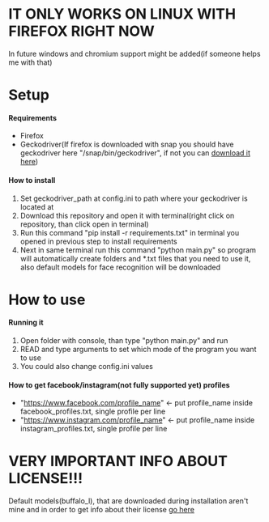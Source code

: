 # IT ONLY WORKS ON LINUX WITH FIREFOX RIGHT NOW
In future windows and chromium support might be added(if someone helps me with that)

# Setup

#### Requirements
* Firefox
* Geckodriver(If firefox is downloaded with snap you should have geckodriver here "/snap/bin/geckodriver", if not you can [download it here](https://github.com/mozilla/geckodriver/releases))

#### How to install
1. Set geckodriver_path at config.ini to path where your geckodriver is located at
2. Download this repository and open it with terminal(right click on repository, than click open in terminal)
3. Run this command "pip install -r requirements.txt" in terminal you opened in previous step to install requirements
4. Next in same terminal run this command "python main.py" so program will automatically create folders and *.txt files that you need to use it, also default models for face recognition will be downloaded

# How to use

#### Running it
1. Open folder with console, than type "python main.py" and run
2. READ and type arguments to set which mode of the program you want to use
3. You could also change config.ini values

#### How to get facebook/instagram(not fully supported yet) profiles
* "https://www.facebook.com/profile_name" <- put profile_name inside facebook_profiles.txt, single profile per line
* "https://www.instagram.com/profile_name" <- put profile_name inside instagram_profiles.txt, single profile per line

# VERY IMPORTANT INFO ABOUT LICENSE!!!
Default models(buffalo_l), that are downloaded during installation aren't mine and in order to get info about their license [go here](https://github.com/deepinsight/insightface#License)